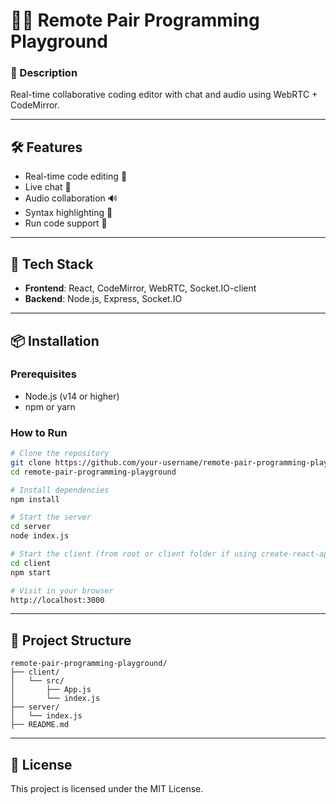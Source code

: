 # 👨‍💻 Remote Pair Programming Playground

### 🚀 Description
Real-time collaborative coding editor with chat and audio using WebRTC + CodeMirror.

---

## 🛠️ Features
- Real-time code editing 🧠
- Live chat 💬
- Audio collaboration 🔊
- Syntax highlighting 🎨
- Run code support 🚀

---

## 🚀 Tech Stack
- **Frontend**: React, CodeMirror, WebRTC, Socket.IO-client
- **Backend**: Node.js, Express, Socket.IO

---

## 📦 Installation

### Prerequisites
- Node.js (v14 or higher)
- npm or yarn

### How to Run

```bash
# Clone the repository
git clone https://github.com/your-username/remote-pair-programming-playground.git
cd remote-pair-programming-playground

# Install dependencies
npm install

# Start the server
cd server
node index.js

# Start the client (from root or client folder if using create-react-app)
cd client
npm start

# Visit in your browser
http://localhost:3000
```

---

## 📁 Project Structure

```
remote-pair-programming-playground/
├── client/
│   └── src/
│       ├── App.js
│       └── index.js
├── server/
│   └── index.js
├── README.md
```

---

## 📄 License
This project is licensed under the MIT License.
